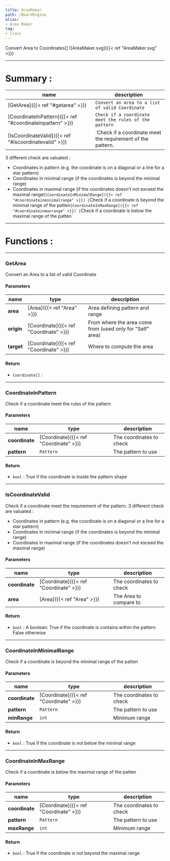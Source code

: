 ```yaml
---
title: AreaMaker
path: /BoardEngine
alias: 
- Area Maker
tag: 
- class
---
```

Convert Area to Coordinates[]
![AreaMaker.svg]({{< ref "AreaMaker.svg" >}})

---
# Summary :
name|description
----|----
[GetArea]({{< ref "#getarea" >}}) | `Convert an Area to a list of valid Coordinate`
[CoordinateInPattern]({{< ref "#coordinateinpattern" >}}) | `Check if a coordinate meet the rules of the pattern`
[IsCoordinateValid]({{< ref "#iscoordinatevalid" >}}) | `Check if a coordinate meet the requirement of the pattern.
3 different check are valuated :
- Coordinates in pattern (e.g. the coordinate is on a diagonal or a line for a star pattern)
- Coordinates in minimal range (if the coordinates is beyond the minimal range)
- Coordinates in maximal range (if the coordinates doesn't not exceed the maximal range)`
[CoordinateInMinimalRange]({{< ref "#coordinateinminimalrange" >}}) | `Check if a coordinate is beyond the minimal range of the patten`
[CoordinateInMaxRange]({{< ref "#coordinateinmaxrange" >}}) | `Check if a coordinate is below the maximal range of the patten`

---
# Functions :

---
### GetArea
Convert an Area to a list of valid Coordinate

#### Parameters
name|type|description
-----|-----|-----
**area**|[Area]({{< ref "Area" >}})|Area defining pattern and range
**origin**|[Coordinate]({{< ref "Coordinate" >}})|From where the area come from (used only for "Self" area)
**target**|[Coordinate]({{< ref "Coordinate" >}})|Where to compute the area

#### Return
- `Coordinate[]` : 

---
### CoordinateInPattern
Check if a coordinate meet the rules of the pattern

#### Parameters
name|type|description
-----|-----|-----
**coordinate**|[Coordinate]({{< ref "Coordinate" >}})|The coordinates to check
**pattern**|`Pattern`|The pattern to use

#### Return
- `bool` : True if the coordinate is inside the pattern shape

---
### IsCoordinateValid
Check if a coordinate meet the requirement of the pattern.
3 different check are valuated :
- Coordinates in pattern (e.g. the coordinate is on a diagonal or a line for a star pattern)
- Coordinates in minimal range (if the coordinates is beyond the minimal range)
- Coordinates in maximal range (if the coordinates doesn't not exceed the maximal range)

#### Parameters
name|type|description
-----|-----|-----
**coordinate**|[Coordinate]({{< ref "Coordinate" >}})|The coordinates to check
**area**|[Area]({{< ref "Area" >}})|The Area to compare to

#### Return
- `bool` : A boolean:
True if the coordinate is contains within the pattern
False otherwise


---
### CoordinateInMinimalRange
Check if a coordinate is beyond the minimal range of the patten

#### Parameters
name|type|description
-----|-----|-----
**coordinate**|[Coordinate]({{< ref "Coordinate" >}})|The coordinates to check
**pattern**|`Pattern`|The pattern to use
**minRange**|`int`|Minimum range

#### Return
- `bool` : True if the coordinate is not below the minimal range

---
### CoordinateInMaxRange
Check if a coordinate is below the maximal range of the patten

#### Parameters
name|type|description
-----|-----|-----
**coordinate**|[Coordinate]({{< ref "Coordinate" >}})|The coordinates to check
**pattern**|`Pattern`|The pattern to use
**maxRange**|`int`|Minimum range

#### Return
- `bool` : True if the coordinate is not beyond the maximal range
